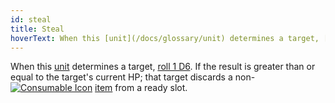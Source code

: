 ```yaml
---
id: steal
title: Steal
hoverText: When this [unit](/docs/glossary/unit) determines a target, [roll 1 D6](/docs/glossary/roll-a-d6). If the result is greater than or equal to the target's current HP; that target discards a non-Consumable [item](/docs/adventurer/items/) from a ready slot.
---
```


When this [unit](/docs/glossary/unit) determines a target, [roll 1 D6](/docs/glossary/roll-a-d6). If the result is greater than or equal to the target's current HP; that target discards a non-[<img src="/icons/consumable.svg" alt="Consumable Icon" className="icon-svg" />](/docs/adventurer/items/types/consumable) [item](/docs/adventurer/items/) from a ready slot.

